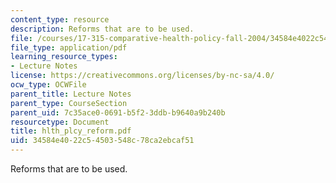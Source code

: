 ```yaml
---
content_type: resource
description: Reforms that are to be used.
file: /courses/17-315-comparative-health-policy-fall-2004/34584e4022c54503548c78ca2ebcaf51_hlth_plcy_reform.pdf
file_type: application/pdf
learning_resource_types:
- Lecture Notes
license: https://creativecommons.org/licenses/by-nc-sa/4.0/
ocw_type: OCWFile
parent_title: Lecture Notes
parent_type: CourseSection
parent_uid: 7c35ace0-0691-b5f2-3ddb-b9640a9b240b
resourcetype: Document
title: hlth_plcy_reform.pdf
uid: 34584e40-22c5-4503-548c-78ca2ebcaf51
---
```

Reforms that are to be used.